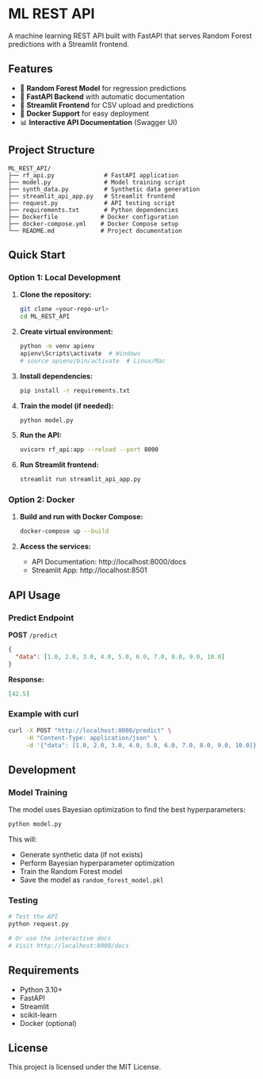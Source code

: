 # ML REST API

A machine learning REST API built with FastAPI that serves Random Forest predictions with a Streamlit frontend.

## Features

- 🤖 **Random Forest Model** for regression predictions
- 🚀 **FastAPI Backend** with automatic documentation
- 🎨 **Streamlit Frontend** for CSV upload and predictions
- 🐳 **Docker Support** for easy deployment
- 📊 **Interactive API Documentation** (Swagger UI)

## Project Structure

```
ML_REST_API/
├── rf_api.py              # FastAPI application
├── model.py               # Model training script
├── synth_data.py          # Synthetic data generation
├── streamlit_api_app.py   # Streamlit frontend
├── request.py             # API testing script
├── requirements.txt       # Python dependencies
├── Dockerfile            # Docker configuration
├── docker-compose.yml    # Docker Compose setup
└── README.md             # Project documentation
```

## Quick Start

### Option 1: Local Development

1. **Clone the repository:**
   ```bash
   git clone <your-repo-url>
   cd ML_REST_API
   ```

2. **Create virtual environment:**
   ```bash
   python -m venv apienv
   apienv\Scripts\activate  # Windows
   # source apienv/bin/activate  # Linux/Mac
   ```

3. **Install dependencies:**
   ```bash
   pip install -r requirements.txt
   ```

4. **Train the model (if needed):**
   ```bash
   python model.py
   ```

5. **Run the API:**
   ```bash
   uvicorn rf_api:app --reload --port 8000
   ```

6. **Run Streamlit frontend:**
   ```bash
   streamlit run streamlit_api_app.py
   ```

### Option 2: Docker

1. **Build and run with Docker Compose:**
   ```bash
   docker-compose up --build
   ```

2. **Access the services:**
   - API Documentation: http://localhost:8000/docs
   - Streamlit App: http://localhost:8501

## API Usage

### Predict Endpoint

**POST** `/predict`

```json
{
  "data": [1.0, 2.0, 3.0, 4.0, 5.0, 6.0, 7.0, 8.0, 9.0, 10.0]
}
```

**Response:**
```json
[42.5]
```

### Example with curl

```bash
curl -X POST "http://localhost:8000/predict" \
     -H "Content-Type: application/json" \
     -d '{"data": [1.0, 2.0, 3.0, 4.0, 5.0, 6.0, 7.0, 8.0, 9.0, 10.0]}'
```

## Development

### Model Training

The model uses Bayesian optimization to find the best hyperparameters:

```bash
python model.py
```

This will:
- Generate synthetic data (if not exists)
- Perform Bayesian hyperparameter optimization
- Train the Random Forest model
- Save the model as `random_forest_model.pkl`

### Testing

```bash
# Test the API
python request.py

# Or use the interactive docs
# Visit http://localhost:8000/docs
```

## Requirements

- Python 3.10+
- FastAPI
- Streamlit
- scikit-learn
- Docker (optional)

## License

This project is licensed under the MIT License.
